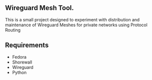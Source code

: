 ## Wireguard Mesh Tool.


This is a small project designed to experiment with distribution and maintenance of Wireguard Meshes for private networks using Protocol Routing


## Requirements

 - Fedora
 - Shorewall
 - Wireguard
 - Python

 